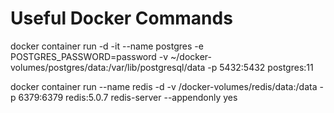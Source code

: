 # Useful Docker Commands

docker container run -d -it --name postgres -e POSTGRES_PASSWORD=password -v ~/docker-volumes/postgres/data:/var/lib/postgresql/data -p 5432:5432 postgres:11

docker container run --name redis -d -v /docker-volumes/redis/data:/data -p 6379:6379 redis:5.0.7 redis-server --appendonly yes